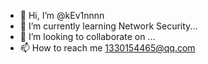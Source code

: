 - 👋 Hi, I’m @kEv1nnnn
- 🌱 I’m currently learning Network Security...
- 💞️ I’m looking to collaborate on ...
- 📫 How to reach me 1330154465@qq.com
<!---
kEv1nnnn/kEv1nnnn is a ✨ special ✨ repository because its `README.md` (this file) appears on your GitHub profile.
You can click the Preview link to take a look at your changes.
--->

